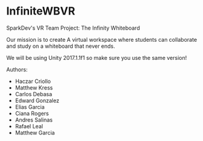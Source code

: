 # InfiniteWBVR
SparkDev's VR Team Project: The Infinity Whiteboard

Our mission is to create A virtual workspace where students can collaborate and study on a whiteboard that never ends.

We will be using Unity 2017.1.1f1 so make sure you use the same version!

Authors:
- Haczar Criollo
- Matthew Kress
- Carlos Debasa
- Edward Gonzalez
- Elias Garcia
- Ciana Rogers
- Andres Salinas
- Rafael Leal
- Matthew Garcia

